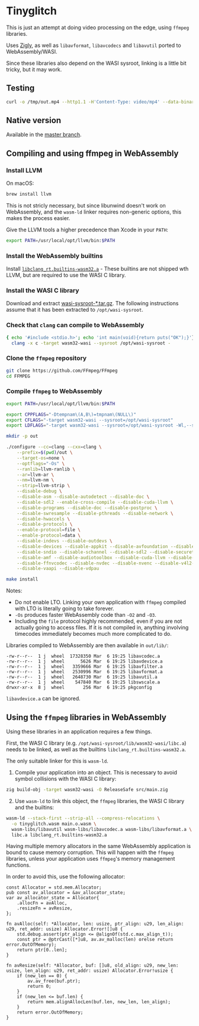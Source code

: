 # Tinyglitch

This is just an attempt at doing video processing on the edge, using `ffmpeg` libraries.

Uses [Zigly](https://github.com/jedisct1/zigly), as well as `libavformat`, `libavcodecs`
and `libavutil` ported to WebAssembly/WASI.

Since these libraries also depend on the WASI sysroot, linking is a little bit tricky,
but it may work.

## Testing

```sh
curl -o /tmp/out.mp4 --http1.1 -H'Content-Type: video/mp4' --data-binary '@/tmp/in.mp4' https://...
```

## Native version

Available in the [master branch](https://github.com/jedisct1/tinyglitch).

## Compiling and using ffmpeg in WebAssembly

### Install LLVM

On macOS:

```sh
brew install llvm
```

This is not stricly necessary, but since libunwind doesn't work on WebAssembly, and the `wasm-ld` linker requires non-generic options, this makes the process easier.

Give the LLVM tools a higher precedence than Xcode in your `PATH`:

```sh
export PATH=/usr/local/opt/llvm/bin:$PATH
```

### Install the WebAssembly builtins

Install [`libclang_rt.builtins-wasm32.a`](https://github.com/jedisct1/libclang_rt.builtins-wasm32.a) - These builtins are not shipped wth LLVM, but are required to use the WASI C library.

### Install the WASI C library

Download and extract [wasi-sysroot-*.tar.gz](https://github.com/WebAssembly/wasi-sdk/releases). The following instructions assume that it has been extracted to `/opt/wasi-sysroot`.

### Check that `clang` can compile to WebAssembly

```sh
{ echo '#include <stdio.h>'; echo 'int main(void){return puts("OK");}'} | \
  clang -x c -target wasm32-wasi --sysroot /opt/wasi-sysroot -
```

### Clone the `ffmpeg` repository

```sh
git clone https://github.com/FFmpeg/FFmpeg
cd FFMPEG
```

### Compile `ffmpeg` to WebAssembly

```sh
export PATH=/usr/local/opt/llvm/bin:$PATH

export CPPFLAGS="-Dtempnam\(A,B\)=tmpnam\(NULL\)"
export CFLAGS="-target wasm32-wasi --sysroot=/opt/wasi-sysroot"
export LDFLAGS="-target wasm32-wasi --sysroot=/opt/wasi-sysroot -Wl,--stack-first"

mkdir -p out

./configure --cc=clang --cxx=clang \
    --prefix=$(pwd)/out \
    --target-os=none \
    --optflags="-Os" \
    --ranlib=llvm-ranlib \
    --ar=llvm-ar \
    --nm=llvm-nm \
    --strip=llvm-strip \
    --disable-debug \
    --disable-asm --disable-autodetect --disable-doc \
    --disable-sdl2 --enable-cross-compile --disable-cuda-llvm \
    --disable-programs --disable-doc --disable-postproc \
    --disable-swresample --disable-pthreads --disable-network \
    --disable-hwaccels \
    --disable-protocols \
    --enable-protocol=file \
    --enable-protocol=data \
    --disable-indevs --disable-outdevs \
    --disable-devices --disable-appkit --disable-avfoundation --disable-coreimage \
    --disable-sndio --disable-schannel --disable-sdl2 --disable-securetransport \
    --disable-amf --disable-audiotoolbox --disable-cuda-llvm --disable-cuvid \
    --disable-ffnvcodec --disable-nvdec --disable-nvenc --disable-v4l2-m2m \
    --disable-vaapi --disable-vdpau

make install
```

Notes:
- Do not enable LTO. Linking your own application with `ffmpeg` compiled with LTO is literally going to take forever.
- `-Os` produces faster WebAssembly code than `-O2` and `-O3`.
- Including the `file` protocol highly recommended, even if you are not actually going to access files. If it is not compiled in, anything involving timecodes immediately becomes much more complicated to do.

Libraries compiled to WebAssembly are then available in `out/lib/`:

```text
-rw-r--r--  1 j  wheel  17328350 Mar  6 19:25 libavcodec.a
-rw-r--r--  1 j  wheel      5626 Mar  6 19:25 libavdevice.a
-rw-r--r--  1 j  wheel   3359666 Mar  6 19:25 libavfilter.a
-rw-r--r--  1 j  wheel   2530996 Mar  6 19:25 libavformat.a
-rw-r--r--  1 j  wheel   2648730 Mar  6 19:25 libavutil.a
-rw-r--r--  1 j  wheel    547840 Mar  6 19:25 libswscale.a
drwxr-xr-x  8 j  wheel       256 Mar  6 19:25 pkgconfig
```

`libavdevice.a` can be ignored.

## Using the `ffmpeg` libraries in WebAssembly

Using these libraries in an application requires a few things.

First, the WASI C library (e.g. `/opt/wasi-sysroot/lib/wasm32-wasi/libc.a`) needs to be linked, as well as the builtins `libclang_rt.builtins-wasm32.a`.

The only suitable linker for this is `wasm-ld`.

1) Compile your application into an object. This is necessary to avoid symbol collisions with the WASI C library:
```sh
zig build-obj -target wasm32-wasi -O ReleaseSafe src/main.zig
```
2) Use `wasm-ld` to link this object, the `ffmpeg` libraries, the WASI C library and the builtins:
```sh
wasm-ld --stack-first --strip-all --compress-relocations \
  -o tinyglitch.wasm main.o.wasm \
  wasm-libs/libavutil wasm-libs/libavcodec.a wasm-libs/libavformat.a \
  libc.a libclang_rt.builtins-wasm32.a
```

Having multiple memory allocators in the same WebAssembly application is bound to cause memory corruption. This will happen with the `ffmpeg` libraries, unless your application uses `ffmpeg`'s memory management functions.

In order to avoid this, use the following allocator:

```zig
const Allocator = std.mem.Allocator;
pub const av_allocator = &av_allocator_state;
var av_allocator_state = Allocator{
    .allocFn = avAlloc,
    .resizeFn = avResize,
};

fn avAlloc(self: *Allocator, len: usize, ptr_align: u29, len_align: u29, ret_addr: usize) Allocator.Error![]u8 {
    std.debug.assert(ptr_align <= @alignOf(std.c.max_align_t));
    const ptr = @ptrCast([*]u8, av.av_malloc(len) orelse return error.OutOfMemory);
    return ptr[0..len];
}

fn avResize(self: *Allocator, buf: []u8, old_align: u29, new_len: usize, len_align: u29, ret_addr: usize) Allocator.Error!usize {
    if (new_len == 0) {
        av.av_free(buf.ptr);
        return 0;
    }
    if (new_len <= buf.len) {
        return mem.alignAllocLen(buf.len, new_len, len_align);
    }
    return error.OutOfMemory;
}
```
